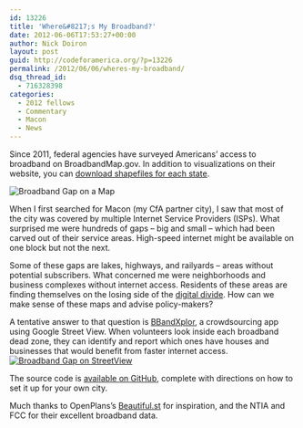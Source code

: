 ```yaml
---
id: 13226
title: 'Where&#8217;s My Broadband?'
date: 2012-06-06T17:53:27+00:00
author: Nick Doiron
layout: post
guid: http://codeforamerica.org/?p=13226
permalink: /2012/06/06/wheres-my-broadband/
dsq_thread_id:
  - 716328398
categories:
  - 2012 fellows
  - Commentary
  - Macon
  - News
---
```

Since 2011, federal agencies have surveyed Americans&#8217; access to broadband on BroadbandMap.gov. In addition to visualizations on their website, you can [download shapefiles for each state](http://www.broadbandmap.gov/data-download "BroadbandMap.gov shapefile download").

<img class="alignright size-medium wp-image-13492" title="Broadband Gap on a Map" src="http://codeforamerica.org/wp-content/uploads/2012/05/Screen-Shot-2012-05-24-at-10.41.40-AM-300x207.png" alt="Broadband Gap on a Map" />

When I first searched for Macon (my CfA partner city), I saw that most of the city was covered by multiple Internet Service Providers (ISPs). What surprised me were hundreds of gaps &#8211; big and small &#8211; which had been carved out of their service areas. High-speed internet might be available on one block but not the next.

Some of these gaps are lakes, highways, and railyards &#8211; areas without potential subscribers. What concerned me were neighborhoods and business complexes without internet access. Residents of these areas are finding themselves on the losing side of the [digital divide](http://codeforamerica.org/2012/05/24/does-the-digital-divide-have-a-silver-lining/ "Digital Divide Article"). How can we make sense of these maps and advise policy-makers?

A tentative answer to that question is [BBandXplor](http://bbandxplor.heroku.com "BBandXplor"), a crowdsourcing app using Google Street View. When volunteers look inside each broadband dead zone, they can identify and report which ones have houses and businesses that would benefit from faster internet access. [<img class="alignright size-medium wp-image-13491" title="Broadband Gap on StreetView" src="http://codeforamerica.org/wp-content/uploads/2012/05/Screen-Shot-2012-05-24-at-10.43.41-AM-300x179.png" alt="Broadband Gap on StreetView" />](http://codeforamerica.org/wp-content/uploads/2012/05/Screen-Shot-2012-05-24-at-10.43.41-AM.png)

The source code is [available on GitHub](https://github.com/codeforamerica/BBandXplor), complete with directions on how to set it up for your own city.

Much thanks to OpenPlans&#8217;s [Beautiful.st](http://beautiful.st) for inspiration, and the NTIA and FCC for their excellent broadband data.